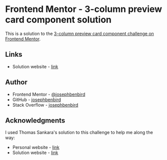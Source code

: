# Frontend Mentor - 3-column preview card component solution

This is a solution to the [3-column preview card component challenge on Frontend Mentor](https://www.frontendmentor.io/challenges/3column-preview-card-component-pH92eAR2-/).

## Links

- Solution website - [link](https://josephbenbird.github.io/Frontend-Mentor-3-column-preview-card-component/)

## Author

- Frontend Mentor - [@josephbenbird](https://www.frontendmentor.io/profile/josephbenbird/)
- GitHub - [josephbenbird](https://github.com/josephbenbird/)
- Stack Overflow - [josephbenbird](https://stackoverflow.com/users/16309621/joseph-bird)

## Acknowledgments

I used Thomas Sankara's solution to this challenge to help me along the way:

- Personal website - [link](https://tsbsankara.co.ke/)
- Solution website - [link](https://tsbdesigns-preview-card-component.netlify.app/)
